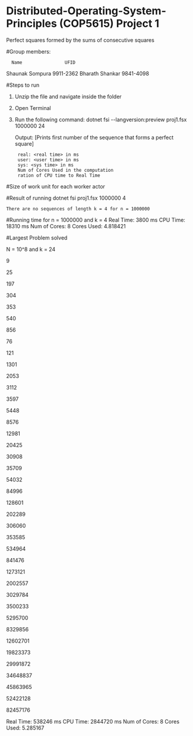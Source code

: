 # Distributed-Operating-System-Principles (COP5615) Project 1
  Perfect squares formed by the sums of consecutive squares


#Group members:
  
      Name                UFID
  Shaunak Sompura       9911-2362
  Bharath Shankar       9841-4098
  

#Steps to run
1. Unzip the file and navigate inside the folder
2. Open Terminal
3. Run the following command: 
    dotnet fsi --langversion:preview proj1.fsx 1000000 24
  
    Output: 
        [Prints first number of the sequence that forms a perfect square]
        
        real: <real time> in ms
        user: <user time> in ms
        sys: <sys time> in ms
        Num of Cores Used in the computation
        ration of CPU time to Real Time
        
        
 #Size of work unit for each worker actor
 
 
 
 #Result of running dotnet fsi proj1.fsx 1000000 4
    
    There are no sequences of length k = 4 for n = 1000000
    
 #Running time for n = 1000000 and k = 4
    Real Time: 3800 ms
    CPU Time: 18310 ms
    Num of Cores: 8 Cores Used: 4.818421
 
 
 #Largest Problem solved
 
 N = 10^8 and k = 24
 
9

25

197

304

353

540

856

76

121

1301

2053

3112

3597

5448

8576

12981

20425

30908

35709

54032

84996

128601

202289

306060

353585

534964

841476

1273121

2002557

3029784

3500233

5295700

8329856

12602701

19823373

29991872

34648837

45863965

52422128

82457176

Real Time: 538246 ms
CPU Time: 2844720 ms
Num of Cores: 8 Cores Used: 5.285167

 
 
 
 
 
 
 
 
 
 
 
 
 
 
 
